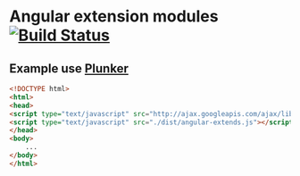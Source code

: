 # Angular extension modules [![Build Status](https://travis-ci.org/stonexx/angular-extends.svg?branch=master)](https://travis-ci.org/stonexx/angular-extends)

## Example use [Plunker](http://embed.plnkr.co/T2OdTd13O18a8VE6B2k0/preview)

```html
<!DOCTYPE html>
<html>
<head>
<script type="text/javascript" src="http://ajax.googleapis.com/ajax/libs/angularjs/1.4.7/angular.js"></script>
<script type="text/javascript" src="./dist/angular-extends.js"></script>
</head>
<body>
    ...
</body>
</html>
```
